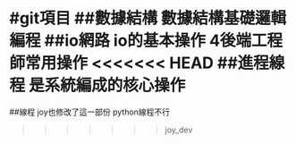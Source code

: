 #git項目
##數據結構
    數據結構基礎邏輯編程
##io網路
    io的基本操作 4後端工程師常用操作
<<<<<<< HEAD
##進程線程
    是系統編成的核心操作
=======
##線程
    joy也修改了這一部份 python線程不行
>>>>>>> joy_dev
